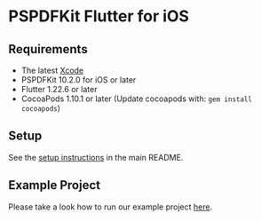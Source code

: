 # PSPDFKit Flutter for iOS

## Requirements

 - The latest [Xcode](https://developer.apple.com/xcode/)
 - PSPDFKit 10.2.0 for iOS or later
 - Flutter 1.22.6 or later
 - CocoaPods 1.10.1 or later (Update cocoapods with: `gem install cocoapods`)

## Setup

See the [setup instructions](../README.md#ios) in the main README.

## Example Project

Please take a look how to run our example project [here](../example/README.md#running-the-example-project).
